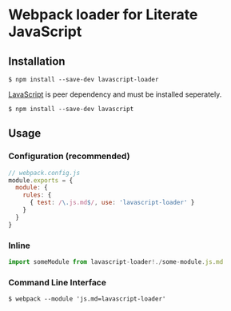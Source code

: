 # Webpack loader for Literate JavaScript

## Installation

```console
$ npm install --save-dev lavascript-loader
```

[LavaScript](https://github.com/mjstahl/lavascript) is peer dependency and must be installed seperately.

```console
$ npm install --save-dev lavascript
```

## Usage

### Configuration (recommended)

```js
// webpack.config.js
module.exports = {
  module: {
    rules: {
      { test: /\.js.md$/, use: 'lavascript-loader' }
    }
  }
}
```

### Inline

```js
import someModule from lavascript-loader!./some-module.js.md
```

### Command Line Interface

```console
$ webpack --module 'js.md=lavascript-loader'
```

